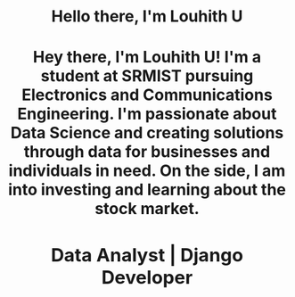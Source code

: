 <h1 align="center">
  Hello there, I'm Louhith U
<h1/>
<div>
<!--   <img alt="Kunal Keshan Profile" align="right" width="30%" src="https://avatars.githubusercontent.com/u/68579547?v=4" /> -->
  <p align="center">
  Hey there, I'm Louhith U! I'm a student at SRMIST pursuing Electronics and Communications Engineering. I'm passionate about Data Science and creating solutions through data for businesses and individuals in need. On the side, I am into investing and learning about the stock market.
  </p>
  <h3 align="center"> Data Analyst | Django Developer </h3>
</div>
                                                                                                                      
